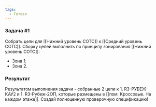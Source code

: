 ```yaml
---
tags:
  - Готово
---
```

### Задача #1

Собрать цепи для [[Нижний уровень СОТС]] к [[Средний уровень СОТС]]. Сборку цепей выполнить по принципу зонирования  [[Нижний уровень СОТС]]:
- Зона 1;
- Зона 2.

### Результат

Результатом выполнения задачи - собранные 2 цепи к 	1. R3-РУБЕЖ-КАУ2 и 1. R3-Рубеж-2ОП, которые размещены в [[пом. Кроссовые. На каждом этаже]]. Создай полноценную проверочную спецификацию!

